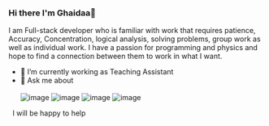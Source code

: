 ### Hi there I'm Ghaidaa👋
I am Full-stack developer who is familiar with work that requires patience, Accuracy, Concentration, logical analysis, solving problems, group work as well as individual work.
I have a passion for programming and physics and hope to find a connection between them to work in what I want.

<!--
**GhaidaaTabikh/GhaidaaTabikh** is a ✨ _special_ ✨ repository because its `README.md` (this file) appears on your GitHub profile.

Here are some ideas to get you started:

- 🔭 I’m currently working as Teaching Assistant
- 🌱 I’m currently learning ...
- 👯 I’m looking to collaborate on ...
- 🤔 I’m looking for help with ...
- 💬 Ask me about 
- 📫 How to reach me: ...
- 😄 Pronouns: ...
- ⚡ Fun fact: ...
-->
- 🔭 I’m currently working as Teaching Assistant
- 💬 Ask me about  <br/> <br/>
![image](https://img.shields.io/badge/JavaScript-323330?style=for-the-badge&logo=javascript&logoColor=F7DF1E)
![image](https://img.shields.io/badge/Node.js-339933?style=for-the-badge&logo=nodedotjs&logoColor=white)
![image](https://img.shields.io/badge/React-20232A?style=for-the-badge&logo=react&logoColor=61DAFB)
![image](https://img.shields.io/badge/MongoDB-4EA94B?style=for-the-badge&logo=mongodb&logoColor=white)

 &nbsp;&nbsp;I will be happy to help
